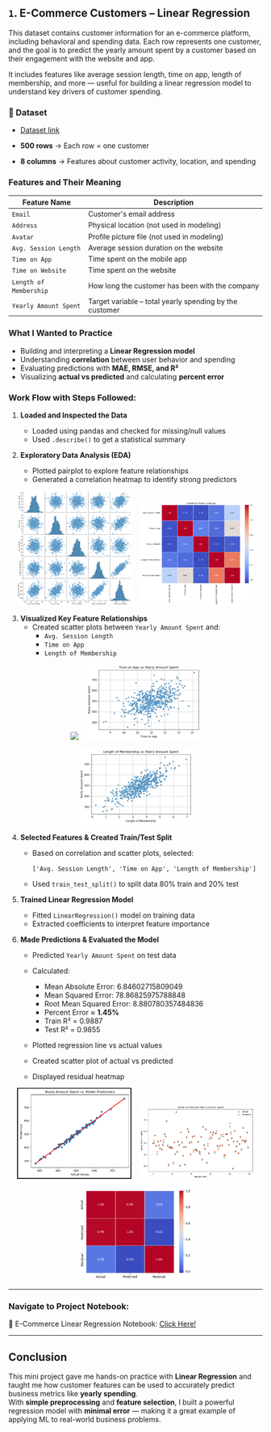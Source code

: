
## `1`. E-Commerce Customers – Linear Regression

This dataset contains customer information for an e-commerce platform, including behavioral and spending data. Each row represents one customer, and the goal is to predict the yearly amount spent by a customer based on their engagement with the website and app.

It includes features like average session length, time on app, length of membership, and more — useful for building a linear regression model to understand key drivers of customer spending.

### 📂 Dataset
- [Dataset link](https://www.kaggle.com/datasets/srolka/ecommerce-customers)

- **500 rows** → Each row = one customer  
- **8 columns** → Features about customer activity, location, and spending


### Features and Their Meaning

| Feature Name            | Description                                                 |
|-------------------------|-------------------------------------------------------------|
| `Email`                | Customer's email address                                    |
| `Address`              | Physical location (not used in modeling)                   |
| `Avatar`               | Profile picture file (not used in modeling)                |
| `Avg. Session Length`  | Average session duration on the website                    |
| `Time on App`          | Time spent on the mobile app                               |
| `Time on Website`      | Time spent on the website                                  |
| `Length of Membership` | How long the customer has been with the company            |
| `Yearly Amount Spent`  | Target variable – total yearly spending by the customer     |

### What I Wanted to Practice

- Building and interpreting a **Linear Regression model**
- Understanding **correlation** between user behavior and spending
- Evaluating predictions with **MAE, RMSE, and R²**
- Visualizing **actual vs predicted** and calculating **percent error**

### Work Flow with Steps Followed:

1. **Loaded and Inspected the Data**
   - Loaded using pandas and checked for missing/null values
   - Used `.describe()` to get a statistical summary

2. **Exploratory Data Analysis (EDA)**
   - Plotted pairplot to explore feature relationships
   - Generated a correlation heatmap to identify strong predictors

<p align="center">
  <img src="https://github.com/kammala-kalyan/My-ML-Projects/blob/main/E-Commerce/Images/pairplot.png" width="45%" />
  &nbsp;&nbsp;
  <img src="https://github.com/kammala-kalyan/My-ML-Projects/blob/main/E-Commerce/Images/Correlation%20HeatMap.png" width="45%" />
</p>

3. **Visualized Key Feature Relationships**
   - Created scatter plots between `Yearly Amount Spent` and:
     - `Avg. Session Length`
     - `Time on App`
     - `Length of Membership`

<p align="center">
  <img src="/Images/Avg%20session%20Length%20vs%20Yearly%20Amount%20Spent.png" width="45%" />
  &nbsp;&nbsp;
  <img src="https://github.com/kammala-kalyan/My-ML-Projects/blob/main/E-Commerce/Images/Time%20On%20app%20vs%20Yearly%20amount%20spent.png" width="45%" />
</p>

<p align="center">
  <img src="https://github.com/kammala-kalyan/My-ML-Projects/blob/main/E-Commerce/Images/Length%20of%20Member%20ship%20vs%20Yearly%20Amount%20spent.png" width="45%" />
</p>

4. **Selected Features & Created Train/Test Split**
   - Based on correlation and scatter plots, selected:
     ```
     ['Avg. Session Length', 'Time on App', 'Length of Membership']
     ```
   - Used `train_test_split()` to split data 80% train and 20% test

5. **Trained Linear Regression Model**
   - Fitted `LinearRegression()` model on training data
   - Extracted coefficients to interpret feature importance

6. **Made Predictions & Evaluated the Model**
   - Predicted `Yearly Amount Spent` on test data
   - Calculated:
     - Mean Absolute Error: 6.84602715809049
     - Mean Squared Error: 78.86825975788848
     - Root Mean Squared Error: 8.880780357484836
     - Percent Error ≈ **1.45%**
     - Train R² = 0.9887  
     - Test R²  = 0.9855

   - Plotted regression line vs actual values
   - Created scatter plot of actual vs predicted
   - Displayed residual heatmap

<p align="center">
  <img src="https://github.com/kammala-kalyan/My-ML-Projects/blob/main/E-Commerce/Images/Actual%20VS%20Predicted.png" width="45%" />
  &nbsp;&nbsp;
  <img src="https://github.com/kammala-kalyan/My-ML-Projects/blob/main/E-Commerce/Images/Actual%20vs%20Predicted%20in%20Scatterplot.png" width="45%" />
</p>

<p align="center">
  <img src="https://github.com/kammala-kalyan/My-ML-Projects/blob/main/E-Commerce/Images/Actual%20Vs%20Predicted%20heatmap.png" width="45%" />
</p>

---

### Navigate to Project Notebook:

🔗 E-Commerce Linear Regression Notebook: [Click Here!](https://github.com/kammala-kalyan/My-ML-Projects/blob/main/E-Commerce/E-Commerce_code.ipynb)

---

## Conclusion

This mini project gave me hands-on practice with **Linear Regression** and taught me how customer features can be used to accurately predict business metrics like **yearly spending**.  
With **simple preprocessing** and **feature selection**, I built a powerful regression model with **minimal error** — making it a great example of applying ML to real-world business problems.
